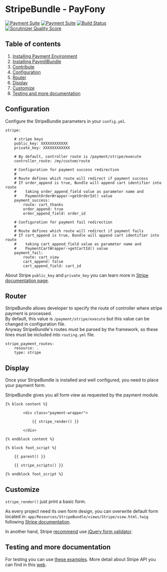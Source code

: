 StripeBundle - PayFony
=====

[![Payment Suite](http://mmoreram.github.io/PaymentCoreBundle/public/images/payment-suite.png)](https://github.com/mmoreram/PaymentCoreBundle)
[![Payment Suite](http://mmoreram.github.io/PaymentCoreBundle/public/images/still-maintained.png)]()
[![Build Status](https://travis-ci.org/mmoreram/PaymillBundle.png?branch=master)](https://travis-ci.org/dpcat237/StripeBundle)
[![Scrutinizer Quality Score](https://scrutinizer-ci.com/g/dpcat237/StripeBundle/badges/quality-score.png?s=10dab38a47f5ca4c11a2de2e4f1237555c5e8660)](https://scrutinizer-ci.com/g/dpcat237/StripeBundle/)


Table of contents
-----

1.  [Installing Payment Environment](https://gist.github.com/mmoreram/6771947#file-configure-payfony-environment-md)
2.  [Installing PaymillBundle](https://gist.github.com/mmoreram/6771869#file-install-platform-md)
3.  [Contribute](https://gist.github.com/mmoreram/6813203#file-contribute-payfony-md)
4.  [Configuration](#configuration)
5.  [Router](#router)
6.  [Display](#display)
7.  [Customize](#customize)
8.  [Testing and more documentation](#testing-and-more-documentation)

Configuration
-----

Configure the StripeBundle parameters in your `config.yml`.

    stripe:

        # stripe keys
        public_key: XXXXXXXXXXXX
        private_key: XXXXXXXXXXXX

        # By default, controller route is /payment/stripe/execute
        controller_route: /my/custom/route

        # Configuration for payment success redirection
        #
        # Route defines which route will redirect if payment success
        # If order_append is true, Bundle will append cart identifier into route
        #    taking order_append_field value as parameter name and
        #    PaymentOrderWrapper->getOrderId() value
        payment_success:
            route: cart_thanks
            order_append: true
            order_append_field: order_id

        # Configuration for payment fail redirection
        #
        # Route defines which route will redirect if payment fails
        # If cart_append is true, Bundle will append cart identifier into route
        #    taking cart_append_field value as parameter name and
        #    PaymentCartWrapper->getCartId() value
        payment_fail:
            route: cart_view
            cart_append: false
            cart_append_field: cart_id

About Stripe `public_key` and `private_key` you can learn more in [Stripe documentation page](https://stripe.com/docs/tutorials/dashboard#api-keys).

Router
-----

StripeBundle allows developer to specify the route of controller where stripe payment is processed.  
By default, this value is `/payment/stripe/execute` but this value can be changed in configuration file.  
Anyway StripeBundle's routes must be parsed by the framework, so these lines must be included into `routing.yml` file.

    stripe_payment_routes:
        resource: .
        type: stripe

Display
-----

Once your StripeBundle is installed and well configured, you need to place your payment form.

StripeBundle gives you all form view as requested by the payment module.

    {% block content %}

            <div class="payment-wrapper">

                {{ stripe_render() }}

            </div>

    {% endblock content %}

    {% block foot_script %}

        {{ parent() }}

        {{ stripe_scripts() }}

    {% endblock foot_script %}


Customize
-----

`stripe_render()` just print a basic form.

As every project need its own form design, you can overwrite default form located in: `app/Resources/StripeBundle/views/Stripe/view.html.twig` following [Stripe documentation](https://stripe.com/docs/tutorials/forms).

In another hand, Stripe [recommend](https://stripe.com/docs/tutorials/forms#create-a-single-use-token) use [jQuery form validator](https://github.com/stripe/jquery.payment).


Testing and more documentation
-----

For testing you can use [these examples](https://stripe.com/docs/testing).
More detail about Stripe API you can find in this [web](https://stripe.com/docs/api/php).
